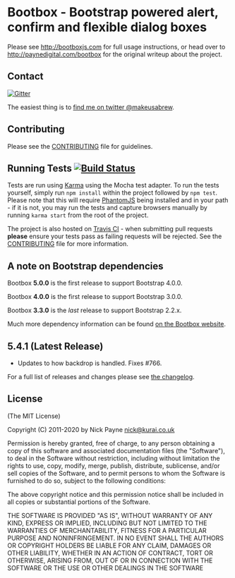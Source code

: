 # Bootbox - Bootstrap powered alert, confirm and flexible dialog boxes

Please see http://bootboxjs.com for full usage instructions, or head over to http://paynedigital.com/bootbox for
the original writeup about the project.

## Contact

[![Gitter](https://badges.gitter.im/Join%20Chat.svg)](https://gitter.im/makeusabrew/bootbox?utm_source=badge&utm_medium=badge&utm_campaign=pr-badge)

The easiest thing is to [find me on twitter @makeusabrew](http://twitter.com/makeusabrew).

## Contributing

Please see the [CONTRIBUTING](https://github.com/makeusabrew/bootbox/blob/master/CONTRIBUTING.md) file for guidelines.

## Running Tests [![Build Status](https://api.travis-ci.org/makeusabrew/bootbox.svg)](http://travis-ci.org/makeusabrew/bootbox)

Tests are run using [Karma](http://karma-runner.github.io/0.8/index.html) using the Mocha test adapter.
To run the tests yourself, simply run ```npm install``` within the project followed by ```npm test```.
Please note that this will require [PhantomJS](http://phantomjs.org/) being installed and in your path - if
it is not, you may run the tests and capture browsers manually by running ```karma start``` from the root
of the project.

The project is also hosted on [Travis CI](https://travis-ci.org/makeusabrew/bootbox) - when submitting
pull requests **please** ensure your tests pass as failing requests will be rejected. See the
[CONTRIBUTING](https://github.com/makeusabrew/bootbox/blob/master/CONTRIBUTING.md) file for more information.

## A note on Bootstrap dependencies

Bootbox **5.0.0** is the first release to support Bootstrap 4.0.0.

Bootbox **4.0.0** is the first release to support Bootstrap 3.0.0.

Bootbox **3.3.0** is the *last* release to support Bootstrap 2.2.x.

Much more dependency information can be found [on the Bootbox website](http://bootboxjs.com/getting-started.html#bootbox-dependencies).

## 5.4.1 (Latest Release)

- Updates to how backdrop is handled. Fixes #766.

For a full list of releases and changes please see [the changelog](https://github.com/makeusabrew/bootbox/blob/master/CHANGELOG.md).

## License

(The MIT License)

Copyright (C) 2011-2020 by Nick Payne <nick@kurai.co.uk>

Permission is hereby granted, free of charge, to any person obtaining a copy
of this software and associated documentation files (the "Software"), to deal
in the Software without restriction, including without limitation the rights
to use, copy, modify, merge, publish, distribute, sublicense, and/or sell
copies of the Software, and to permit persons to whom the Software is
furnished to do so, subject to the following conditions:

The above copyright notice and this permission notice shall be included in
all copies or substantial portions of the Software.

THE SOFTWARE IS PROVIDED "AS IS", WITHOUT WARRANTY OF ANY KIND, EXPRESS OR
IMPLIED, INCLUDING BUT NOT LIMITED TO THE WARRANTIES OF MERCHANTABILITY,
FITNESS FOR A PARTICULAR PURPOSE AND NONINFRINGEMENT. IN NO EVENT SHALL THE
AUTHORS OR COPYRIGHT HOLDERS BE LIABLE FOR ANY CLAIM, DAMAGES OR OTHER
LIABILITY, WHETHER IN AN ACTION OF CONTRACT, TORT OR OTHERWISE, ARISING FROM,
OUT OF OR IN CONNECTION WITH THE SOFTWARE OR THE USE OR OTHER DEALINGS IN
THE SOFTWARE
